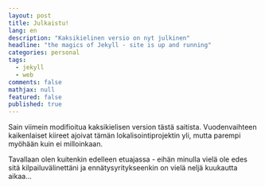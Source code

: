 ```yaml
---
layout: post
title: Julkaistu!
lang: en
description: "Kaksikielinen versio on nyt julkinen"
headline: "the magics of Jekyll - site is up and running"
categories: personal
tags: 
  - jekyll
  - web
comments: false
mathjax: null
featured: false
published: true
---
```


Sain viimein modifioitua kaksikielisen version tästä saitista.
Vuodenvaihteen kaikenlaiset kiireet ajoivat tämän lokalisointiprojektin yli,
mutta parempi myöhään kuin ei milloinkaan.

Tavallaan olen kuitenkin edelleen etuajassa - eihän minulla vielä ole edes 
sitä kilpailuvälinettäni ja ennätysyritykseenkin on vielä neljä kuukautta aikaa...